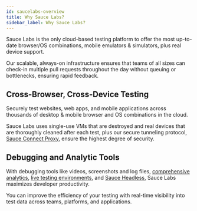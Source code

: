 ```yaml
---
id: saucelabs-overview
title: Why Sauce Labs?
sidebar_label: Why Sauce Labs?
---
```


Sauce Labs is the only cloud-based testing platform to offer the most up-to-date browser/OS combinations, mobile emulators & simulators, plus real device support.

Our scalable, always-on infrastructure ensures that teams of all sizes can check-in multiple pull requests throughout the day without queuing or bottlenecks, ensuring rapid feedback.

## Cross-Browser, Cross-Device Testing
Securely test websites, web apps, and mobile applications across thousands of desktop & mobile browser and OS combinations in the cloud.

Sauce Labs uses single-use VMs that are destroyed and real devices that are thoroughly cleaned after each test, plus our secure tunneling protocol, [Sauce Connect Proxy](sauce-connect-proxy-overview.md), ensure the highest degree of security.

## Debugging and Analytic Tools

With debugging tools like videos, screenshots and log files, [comprehensive analytics](sauce-insights-overview.md), [live testing environments](live-testing-overview.md), and [Sauce Headless](sauce-headless-overview.md), Sauce Labs maximizes developer productivity.

You can improve the efficiency of your testing with real-time visibility into test data across teams, platforms, and applications.
